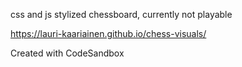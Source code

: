 css and js stylized chessboard, currently not playable 

https://lauri-kaariainen.github.io/chess-visuals/


Created with CodeSandbox

